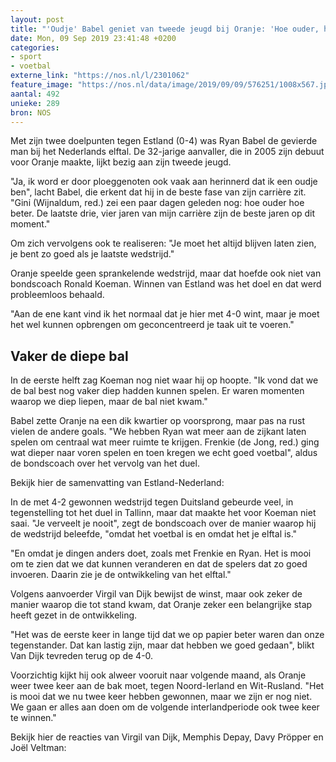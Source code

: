 ```yaml
---
layout: post
title: "'Oudje' Babel geniet van tweede jeugd bij Oranje: 'Hoe ouder, hoe beter'"
date: Mon, 09 Sep 2019 23:41:48 +0200
categories: 
- sport 
- voetbal 
externe_link: "https://nos.nl/l/2301062"
feature_image: "https://nos.nl/data/image/2019/09/09/576251/1008x567.jpg"
aantal: 492
unieke: 289
bron: NOS
---
```


<p>Met zijn twee doelpunten tegen Estland (0-4) was Ryan Babel de gevierde man bij het Nederlands elftal. De 32-jarige aanvaller, die in 2005 zijn debuut voor Oranje maakte, lijkt bezig aan zijn tweede jeugd.</p>
<p>"Ja, ik word er door ploeggenoten ook vaak aan herinnerd dat ik een oudje ben", lacht Babel, die erkent dat hij in de beste fase van zijn carrière zit. "Gini (Wijnaldum, red.) zei een paar dagen geleden nog: hoe ouder hoe beter. De laatste drie, vier jaren van mijn carrière zijn de beste jaren op dit moment."</p>
<p>Om zich vervolgens ook te realiseren: "Je moet het altijd blijven laten zien, je bent zo goed als je laatste wedstrijd."</p>
<p>Oranje speelde geen sprankelende wedstrijd, maar dat hoefde ook niet van bondscoach Ronald Koeman. Winnen van Estland was het doel en dat werd probleemloos behaald.</p>
<p>"Aan de ene kant vind ik het normaal dat je hier met 4-0 wint, maar je moet het wel kunnen opbrengen om geconcentreerd je taak uit te voeren."</p>
<h2>Vaker de diepe bal</h2>
<p>In de eerste helft zag Koeman nog niet waar hij op hoopte. "Ik vond dat we de bal best nog vaker diep hadden kunnen spelen. Er waren momenten waarop we diep liepen, maar de bal niet kwam."</p>
<p>Babel zette Oranje na een dik kwartier op voorsprong, maar pas na rust vielen de andere goals. "We hebben Ryan wat meer aan de zijkant laten spelen om centraal wat meer ruimte te krijgen. Frenkie (de Jong, red.) ging wat dieper naar voren spelen en toen kregen we echt goed voetbal", aldus de bondscoach over het vervolg van het duel.</p>
<p>Bekijk hier de samenvatting van Estland-Nederland:</p>
<p>In de met 4-2 gewonnen wedstrijd tegen Duitsland gebeurde veel, in tegenstelling tot het duel in Tallinn, maar dat maakte het voor Koeman niet saai. "Je verveelt je nooit", zegt de bondscoach over de manier waarop hij de wedstrijd beleefde, "omdat het voetbal is en omdat het je elftal is."</p>
<p>"En omdat je dingen anders doet, zoals met Frenkie en Ryan. Het is mooi om te zien dat we dat kunnen veranderen en dat de spelers dat zo goed invoeren. Daarin zie je de ontwikkeling van het elftal."</p>
<p>Volgens aanvoerder Virgil van Dijk bewijst de winst, maar ook zeker de manier waarop die tot stand kwam, dat Oranje zeker een belangrijke stap heeft gezet in de ontwikkeling.</p>
<p>"Het was de eerste keer in lange tijd dat we op papier beter waren dan onze tegenstander. Dat kan lastig zijn, maar dat hebben we goed gedaan", blikt Van Dijk tevreden terug op de 4-0.</p>
<p>Voorzichtig kijkt hij ook alweer vooruit naar volgende maand, als Oranje weer twee keer aan de bak moet, tegen Noord-Ierland en Wit-Rusland. "Het is mooi dat we nu twee keer hebben gewonnen, maar we zijn er nog niet. We gaan er alles aan doen om de volgende interlandperiode ook twee keer te winnen."</p>
<p>Bekijk hier de reacties van Virgil van Dijk, Memphis Depay, Davy Pröpper en Joël Veltman:</p>
